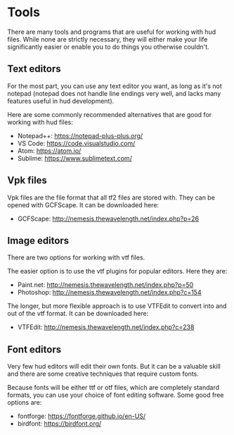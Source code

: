# Tools

There are many tools and programs that are useful for working with hud files. While none are strictly necessary, they will either make your life significantly easier or enable you to do things you otherwise couldn't.

## Text editors

For the most part, you can use any text editor you want, as long as it's not notepad (notepad does not handle line endings very well, and lacks many features useful in hud development).

Here are some commonly recommended alternatives that are good for working with hud files:
* Notepad++: https://notepad-plus-plus.org/
* VS Code: https://code.visualstudio.com/
* Atom: https://atom.io/
* Sublime: https://www.sublimetext.com/

## Vpk files

Vpk files are the file format that all tf2 files are stored with. They can be opened with GCFScape. It can be downloaded here:
* GCFScape: http://nemesis.thewavelength.net/index.php?p=26

## Image editors

There are two options for working with vtf files.

The easier option is to use the vtf plugins for popular editors. Here they are:
* Paint.net: http://nemesis.thewavelength.net/index.php?p=50
* Photoshop: http://nemesis.thewavelength.net/index.php?c=154

The longer, but more flexible approach is to use VTFEdit to convert into and out of the vtf format. It can be downloaded here:
* VTFEdit: http://nemesis.thewavelength.net/index.php?c=238

## Font editors

Very few hud editors will edit their own fonts. But it can be a valuable skill and there are some creative techniques that require custom fonts.

Because fonts will be either ttf or otf files, which are completely standard formats, you can use your choice of font editing software. Some good free options are:
* fontforge: https://fontforge.github.io/en-US/
* birdfont: https://birdfont.org/